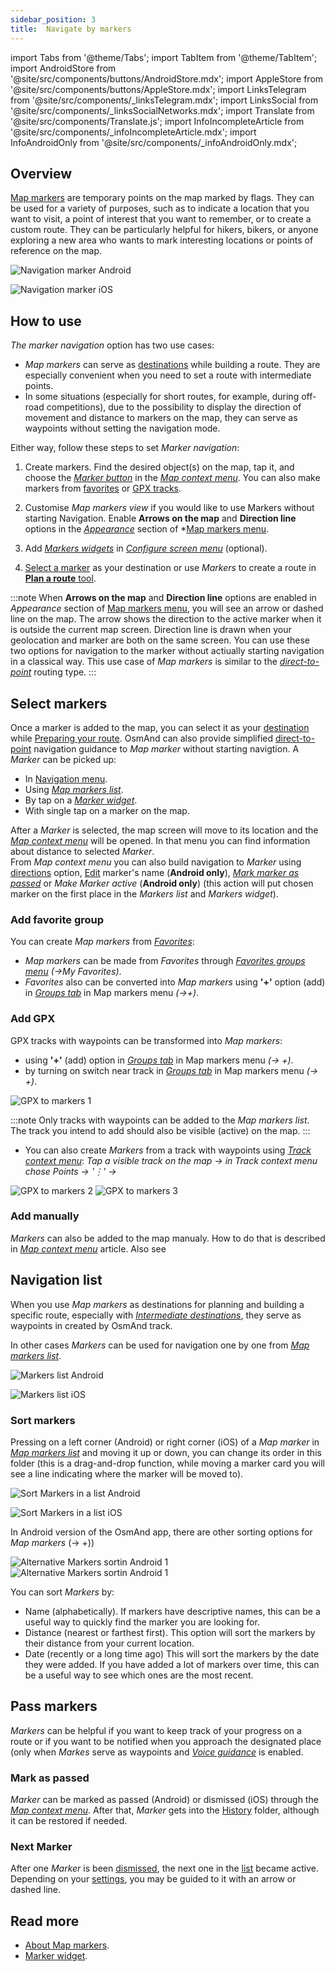 ```yaml
---
sidebar_position: 3
title:  Navigate by markers
---
```


import Tabs from '@theme/Tabs';
import TabItem from '@theme/TabItem';
import AndroidStore from '@site/src/components/buttons/AndroidStore.mdx';
import AppleStore from '@site/src/components/buttons/AppleStore.mdx';
import LinksTelegram from '@site/src/components/_linksTelegram.mdx';
import LinksSocial from '@site/src/components/_linksSocialNetworks.mdx';
import Translate from '@site/src/components/Translate.js';
import InfoIncompleteArticle from '@site/src/components/_infoIncompleteArticle.mdx';
import InfoAndroidOnly from '@site/src/components/_infoAndroidOnly.mdx';

<InfoIncompleteArticle/>

## Overview

[Map markers](../../personal/markers.md) are temporary points on the map marked by flags. They can be used for a variety of purposes, such as to indicate a location that you want to visit, a point of interest that you want to remember, or to create a custom route. They can be particularly helpful for hikers, bikers, or anyone exploring a new area who wants to mark interesting locations or points of reference on the map.  

<Tabs groupId="operating-systems">

<TabItem value="android" label="Android">  

![Navigation marker Android](@site/static/img/navigation/marker/navigation_marker_android.png)

</TabItem>

<TabItem value="ios" label="iOS">

![Navigation marker iOS](@site/static/img/navigation/marker/navigation_marker_ios.png)

</TabItem>

</Tabs>

## How to use

*The marker navigation* option has two use cases:
- *Map markers* can serve as [destinations](./route-navigation.md/#set-destinations) while building a route. They are especially convenient when you need to set a route with intermediate points.
- In some situations (especially for short routes, for example, during off-road competitions), due to the possibility to display the direction of movement and distance to markers on the map, they can serve as waypoints without setting the navigation mode.  

Either way, follow these steps to set *Marker navigation*:

1. Create markers. Find the desired object(s) on the map, tap it, and choose the *[Marker button](../../personal/markers.md#add-marker-on-the-map)* in the *[Map context menu](../../map/map-context-menu.md#add--edit-marker)*. You can also make markers from [favorites](#add-favorite-group) or [GPX tracks](#add-gpx).

2. Customise *Map markers view* if you would like to use Markers without starting Navigation. Enable **Arrows on the map** and **Direction line** options in the *[Appearance](../../personal/markers.md#appearance-on-the-map)* section of *[Map markers menu](../../personal/markers.md#map-markers-menu).

3.  Add *[Markers widgets](../../personal/markers.md#marker-widgets)* in *[Configure screen menu](../../widgets/configure-screen.md)* (optional).

4. [Select a marker](#select-markers) as your destination or use *Markers* to create a route in [**Plan a route** tool](../../personal/markers.md#plan-route-for-markers).
   
:::note
When **Arrows on the map** and **Direction line** options are enabled in *Appearance* section of [Map markers menu](../../personal/markers.md#appearance-on-the-map), you will see an arrow or dashed line on the map. The arrow shows the direction to the active marker when it is outside the current map screen. Direction line is drawn when your geolocation and marker are both on the same screen. 
You can use these two options for navigation to the marker without actiually starting navigation in a classical way. This use case of *Map markers* is similar to the *[direct-to-point](../routing/direct-to-point-routing.md)* routing type.
:::

## Select markers
Once a marker is added to the map, you can select it as your [destination](./route-navigation.md/#set-destinations) while [Preparing your route](./route-navigation.md). OsmAnd can also provide simplified [direct-to-point](../routing/direct-to-point-routing.md) navigation guidance to *Map marker* without starting navigtion. A *Marker* can be picked up:

- In [Navigation menu](./route-navigation.md/#navigation-menu).  
- Using *[Map markers list](../../personal/markers.md#list)*.
- By tap on a *[Marker widget](../../widgets/markers.md)*.
- With single tap on a marker on the map.

<!-- screenshot -->

After a *Marker* is selected, the map screen will move to its location and the *[Map context menu](../../map/map-context-menu.md)* will be opened. In that menu you can find information about distance to selected *Marker*.  
From *Map context menu* you can also build navigation to *Marker* using [directions](../../map/map-context-menu.md#directions-to--from) option, [Edit](../../personal/markers.md#add--edit-marker) marker's name (**Android only**), *[Mark marker as passed](#pass-markers)* or *Make *Marker* active* (**Android only**) (this action will put chosen marker on the first place in the *Markers list* and *Markers widget*).

### Add favorite group 

<InfoAndroidOnly />

You can create *Map markers* from *[Favorites](../../personal/favorites.md)*:
- *Map markers* can be made from *Favorites* through *[Favorites groups menu](../../personal/favorites.md#add-to-map-markers)* *(<Translate android="true" ids="shared_string_menu,shared_string_my_places"/>→My Favorites)*.
- *Favorites* also can be converted into *Map markers* using **'+'** option (add) in *[Groups tab](../../personal/markers.md#groups)* in Map markers menu *(<Translate android="true" ids="shared_string_menu,map_markers,shared_string_groups"/>→+)*.
### Add GPX

<InfoAndroidOnly />

GPX tracks with waypoints can be transformed into *Map markers*:
- using **'+'** (add) option  in *[Groups tab](../../personal/markers.md#groups)* in Map markers menu *(<Translate android="true" ids="shared_string_menu,map_markers,shared_string_groups"/>→ +)*.  
- by turning on switch near track in *[Groups tab](../../personal/markers.md#groups)* in Map markers menu *(<Translate android="true" ids="shared_string_menu,map_markers,shared_string_groups"/>→ +)*.

![GPX to markers 1](@site/static/img/navigation/marker/track_to_markers_andr.png)

:::note
Only tracks with waypoints can be added to the *Map markers list*. The track you intend to add should also be visible (active) on the map.
:::

- You can also create *Markers* from a track with waypoints using *[Track context menu](../../map/track-context-menu.md#waypoints-folder)*: *Tap a visible track on the map → in Track context menu chose Points → '&#8942;' → <Translate android="true" ids="add_group_to_markers"/>*

![GPX to markers 2](@site/static/img/navigation/marker/track_to_markers_andr_2.png) ![GPX to markers 3](@site/static/img/navigation/marker/track_to_markers_andr_3.png)

### Add manually

*Markers* can also be added to the map manualy. How to do that is described in [*Map context menu*](../../map/map-context-menu.md#add--edit-marker) article. Also see 

## Navigation list

When you use *Map markers* as destinations for planning and building a specific route, especially with *[Intermediate destinations](./route-navigation.md#intermediate-destinations)*, they serve as waypoints in created by OsmAnd track.  

In other cases *Markers* can be used for navigation one by one from *[Map markers list](../../personal/markers.md#list)*.

<Tabs groupId="operating-systems">

<TabItem value="android" label="Android">  

![Markers list Android](@site/static/img/navigation/marker/markers_list_andr.png)

</TabItem>

<TabItem value="ios" label="iOS">

![Markers list iOS](@site/static/img/navigation/marker/markers_list_ios.png)

</TabItem>

</Tabs>

### Sort markers

Pressing on a left corner (Android) or right corner (iOS) of a *Map marker* in *[Map markers list](../../personal/markers.md#list)* and moving it up or down, you can change its order in this folder (this is a drag-and-drop function, while moving a marker card you will see a line indicating where the marker will be moved to).

<Tabs groupId="operating-systems">

<TabItem value="android" label="Android">  

![Sort Markers in a list Android](@site/static/img/navigation/marker/sort_markers_andr.png)

</TabItem>

<TabItem value="ios" label="iOS">

![Sort Markers in a list iOS](@site/static/img/navigation/marker/sort_markers_ios.png)

</TabItem>

</Tabs>

In Android version of the OsmAnd app, there are other sorting options  for *Map markers* (<Translate android="true" ids="shared_string_menu,map_markers,shared_string_groups"/>→ +))

<Tabs groupId="operating-systems">

<TabItem value="android" label="Android">  

![Alternative Markers sortin Android 1](@site/static/img/navigation/marker/sorting_markers_andr_1.png) ![Alternative Markers sortin Android 1](@site/static/img/navigation/marker/sorting_markers_andr_2.png)

</TabItem>

<TabItem value="ios" label="iOS">

<InfoAndroidOnly />

</TabItem>

</Tabs>

You can sort *Markers* by:

- Name (alphabetically). If markers have descriptive names, this can be a useful way to quickly find the marker you are looking for.
- Distance (nearest or farthest first). This option will sort the markers by their distance from your current location.
- Date (recently or a long time ago) This will sort the markers by the date they were added. If you have added a lot of markers over time, this can be a useful way to see which ones are the most recent.

## Pass markers

*Markers* can be helpful if you want to keep track of your progress on a route or if you want to be notified when you approach the designated place (only when *Markes* serve as waypoints and *[Voice guidance](../guidance/voice-navigation.md)* is enabled.
### Mark as passed

*Marker* can be marked as passed (Android) or dismissed (iOS) through the *[Map context menu](../../map/map-context-menu.md#add--edit-marker)*. After that, *Marker* gets into the [History](../../personal/markers.md#history) folder, although it can be restored if needed.
### Next Marker

After one *Marker* is been [dismissed](#mark-as-passed), the next one in the [list](../../personal/markers.md#list) became active. Depending on your [settings](#how-to-use), you may be guided to it with an arrow or dashed line.

## Read more

- [About Map markers](../../personal/markers.md).
- [Marker widget](../../widgets/markers.md).
